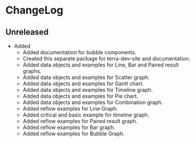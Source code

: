 # ChangeLog

## Unreleased

* Added 
  * Added documentation for bubble components.
  * Created this separate package for terra-dev-site and documentation.
  * Added data objects and examples for Line, Bar and Paired result graphs.
  * Added data objects and examples for Scatter graph.
  * Added data objects and examples for Gantt chart.
  * Added data objects and examples for Timeline graph.
  * Added data objects and examples for Pie chart.
  * Added data objects and examples for Combination graph.
  * Added reflow examples for Line Graph.
  * Added critical and basic example for timeline graph.
  * Added reflow examples for Paired result graph.
  * Added reflow examples for Bar graph.
  * Added reflow examples for Bubble Graph.
